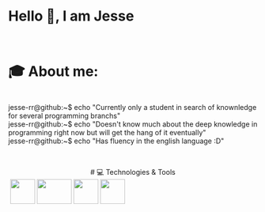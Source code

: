# Hello 👋, I am Jesse️
<br>

# 🎓 About me:
<br>
jesse-rr@github:~$ echo "Currently only a student in search of knownledge for several programming branchs" <br>
jesse-rr@github:~$ echo "Doesn't know much about the deep knowledge in programming right now but will get the hang of it eventually" <br>  
jesse-rr@github:~$ echo "Has fluency in the english language :D"


️️
<center># 💻 Technologies & Tools</center>
️
<img src="https://github.com/jesse-rr/jesse-rr/assets/162192002/cda97f5e-856d-4d43-89cc-17db1f226af6" width="50" height="50" />        <img src="https://github.com/jesse-rr/jesse-rr/assets/162192002/58914d32-43ea-44af-9206-85be034712bd" width="70" height="50" />        <img src="https://github.com/jesse-rr/jesse-rr/assets/162192002/7015648b-8af8-4309-bb0f-d078cfe10081" width="50" height="50" />        <img src="https://github.com/jesse-rr/jesse-rr/assets/162192002/9e15492f-b6c0-46c8-8064-a59e57622476" width="50" height="50" />        
